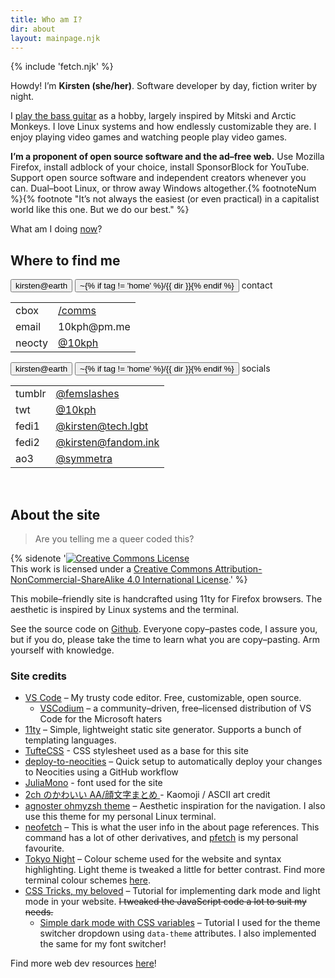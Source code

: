 ```yaml
---
title: Who am I?
dir: about
layout: mainpage.njk
---
```


{% include 'fetch.njk' %}

Howdy! I’m **Kirsten (she/her)**. Software developer by day, fiction writer by night.

I [play the bass guitar](/logs/bass) as a hobby, largely inspired by Mitski and Arctic Monkeys. I love Linux systems and how endlessly customizable they are. I enjoy playing video games and watching people play video games.

**I’m a proponent of open source software and the ad–free web.** Use Mozilla Firefox, install adblock of your choice, install SponsorBlock for YouTube. Support open source software and independent creators whenever you can. Dual–boot Linux, or throw away Windows altogether.{% footnoteNum %}{% footnote "It’s not always the easiest (or even practical) in a capitalist world like this one. But we do our best." %}

What am I doing [now](/now)?

## Where to find me

<section class="terminal navbox">
  <p>
    <button class="btn host" tabindex="-1"><span>kirsten@earth</span></button>
    <button class="btn dir2" tabindex="-1">
      <span>~{% if tag != 'home' %}/{{ dir }}{% endif %}</span>
    </button>
    contact
  </p>
  <div class="fetch-box">
    <table class="fetch">
      <tr>
        <td class="fetch">cbox</td>
        <td><a href="/comms">/comms</a></td>
      </tr>
      <tr>
        <td class="fetch">email</td>
        <td>10kph@pm.me</td>
      </tr>
      <tr>
        <td class="fetch">neocty</td>
        <td><a href="https://neocities.org/site/10kp">@10kph</a></td>
      </tr>
    </table>
  </div>
  <p>
    <button class="btn host" tabindex="-1"><span>kirsten@earth</span></button>
    <button class="btn dir2" tabindex="-1">
      <span>~{% if tag != 'home' %}/{{ dir }}{% endif %}</span>
    </button>
    socials
  </p>
  <div class="fetch-box">
    <table class="fetch">
      <tr>
        <td class="fetch">tumblr</td>
        <td><a href="https://femslashes.tumblr.com/" rel="me">@femslashes</a></td>
      </tr>
      <tr>
        <td class="fetch">twt</td>
        <td><a href="https://twitter.com/10kph" rel="me">@10kph</a></td>
      </tr>
      <tr>
        <td class="fetch">fedi1</td>
        <td><a rel="me" href="https://tech.lgbt/@kirsten">@kirsten@tech.lgbt</a></td>
      </tr>
      <tr>
        <td class="fetch">fedi2</td>
        <td><a rel="me" href="https://fandom.ink/@kirsten">@kirsten@fandom.ink</a></td>
      </tr>
      <tr>
        <td class="fetch">ao3</td>
        <td><a href="https://archiveofourown.org/users/symmetra" rel="me">@symmetra</a></td>
      </tr>
    </table>
  </div>
</section>

<br />

## About the site

> Are you telling me a queer coded this?

{% sidenote '<a rel="license" href="http://creativecommons.org/licenses/by-nc-sa/4.0/"><img alt="Creative Commons License" style="border-width:0" src="https://i.creativecommons.org/l/by-nc-sa/4.0/80x15.png" /></a><br />This work is licensed under a <a rel="license" href="http://creativecommons.org/licenses/by-nc-sa/4.0/">Creative Commons Attribution-NonCommercial-ShareAlike 4.0 International License</a>.' %}

This mobile–friendly site is handcrafted using 11ty for Firefox browsers. The aesthetic is inspired by Linux systems and the terminal.

See the source code on [Github](https://github.com/tencurse/neocities). Everyone copy–pastes code, I assure you, but if you do, please take the time to learn what you are copy–pasting. Arm yourself with knowledge.

### Site credits

- [VS Code](https://code.visualstudio.com/) – My trusty code editor. Free, customizable, open source.
  - [VSCodium](https://vscodium.com/) – a community–driven, free–licensed distribution of VS Code for the Microsoft haters
- [11ty](https://www.11ty.dev/docs/getting-started/) – Simple, lightweight static site generator. Supports a bunch of templating languages.
- [TufteCSS](https://github.com/edwardtufte/tufte-css) - CSS stylesheet used as a base for this site
- [deploy-to-neocities](https://deploy-to-neocities.neocities.org/) – Quick setup to automatically deploy your changes to Neocities using a GitHub workflow
- [JuliaMono](https://juliamono.netlify.app/) - font used for the site
- [2ch のかわいい AA/顔文字まとめ ](https://2ch-aa.blogspot.com/) - Kaomoji / ASCII art credit
- [agnoster ohmyzsh theme](https://github.com/ohmyzsh/ohmyzsh/wiki/Themes#agnoster) – Aesthetic inspiration for the navigation. I also use this theme for my personal Linux terminal.
- [neofetch](https://github.com/dylanaraps/neofetch) – This is what the user info in the about page references. This command has a lot of other derivatives, and [pfetch](https://github.com/dylanaraps/pfetch) is my personal favourite.
- [Tokyo Night](https://github.com/folke/tokyonight.nvim) – Colour scheme used for the website and syntax highlighting. Light theme is tweaked a little for better contrast. Find more terminal colour schemes [here](https://gogh-co.github.io/Gogh/).
- [CSS Tricks, my beloved](https://css-tricks.com/a-complete-guide-to-dark-mode-on-the-web) – Tutorial for implementing dark mode and light mode in your website. ~~I tweaked the JavaScript code a lot to suit my needs.~~
  - [Simple dark mode with CSS variables](https://lukelowrey.com/css-variable-theme-switcher/) – Tutorial I used for the theme switcher dropdown using `data-theme` attributes. I also implemented the same for my font switcher!

Find more web dev resources [here](/resources/dev)!
